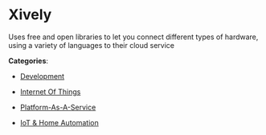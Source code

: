 # Xively

Uses free and open libraries to let you connect different types of hardware, using a variety of languages to their cloud service

**Categories**:

- [Development](https://github/apis-list/apis-list#development)

- [Internet Of Things](https://github/apis-list/apis-list#internet-of-things)

- [Platform-As-A-Service](https://github/apis-list/apis-list#platform-as-a-service)

- [IoT & Home Automation](https://github/apis-list/apis-list#iot-and-home-automation)



